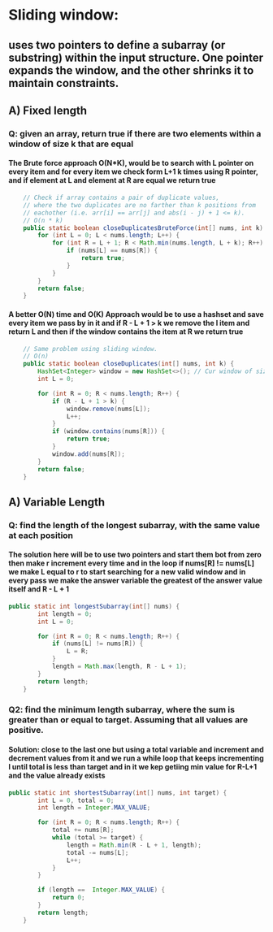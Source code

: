 # Sliding window: 
## uses two pointers to define a subarray (or substring) within the input structure. One pointer expands the window, and the other shrinks it to maintain constraints.

## A) Fixed length

### Q: given an array, return true if there are two elements within a window of size k that are equal

#### The Brute force approach O(N*K), would be to search with L pointer on every item and for every item we check form L+1 k times using R pointer, and if element at L and element at R are equal we return true
```java   
    // Check if array contains a pair of duplicate values,
    // where the two duplicates are no farther than k positions from 
    // eachother (i.e. arr[i] == arr[j] and abs(i - j) + 1 <= k).
    // O(n * k)
    public static boolean closeDuplicatesBruteForce(int[] nums, int k) {
        for (int L = 0; L < nums.length; L++) {
            for (int R = L + 1; R < Math.min(nums.length, L + k); R++) {
                if (nums[L] == nums[R]) {
                    return true;
                }
            }
        }
        return false;
    }
```
#### A better O(N) time and O(K) Approach would be to use a hashset and save every item we pass by in it and if R - L + 1 > k we remove the l item and return L and then if the window contains the item at R we return true
```java
    // Same problem using sliding window.
    // O(n)
    public static boolean closeDuplicates(int[] nums, int k) {
        HashSet<Integer> window = new HashSet<>(); // Cur window of size <= k
        int L = 0;

        for (int R = 0; R < nums.length; R++) {
            if (R - L + 1 > k) {
                window.remove(nums[L]);
                L++;
            }
            if (window.contains(nums[R])) {
                return true;
            }
            window.add(nums[R]);
        }
        return false;
    }
```

## A) Variable Length

### Q: find the length of the longest subarray, with the same value at each position

#### The solution here will be to use two pointers and start them bot from zero then make r increment every time and in the loop if nums[R] != nums[L] we make L equal to r to start searching for a new valid window and in every pass we make the answer variable the greatest of the answer value itself and R - L + 1
```java
public static int longestSubarray(int[] nums) {
        int length = 0;
        int L = 0;

        for (int R = 0; R < nums.length; R++) {
            if (nums[L] != nums[R]) {
                L = R;
            }
            length = Math.max(length, R - L + 1);
        }
        return length;
    }
```

### Q2: find the minimum length subarray, where the sum is greater than or equal to target. Assuming that all values are positive.

#### Solution: close to the last one but using a total variable and increment and decrement values from it and we run a while loop that keeps incrementing l until total is less than target and in it we kep getiing min value for R-L+1 and the value already exists

```java
public static int shortestSubarray(int[] nums, int target) {
        int L = 0, total = 0;
        int length = Integer.MAX_VALUE;

        for (int R = 0; R < nums.length; R++) {
            total += nums[R];
            while (total >= target) {
                length = Math.min(R - L + 1, length);
                total -= nums[L];
                L++;
            }
        }

        if (length ==  Integer.MAX_VALUE) {
            return 0;
        } 
        return length;
    }
```